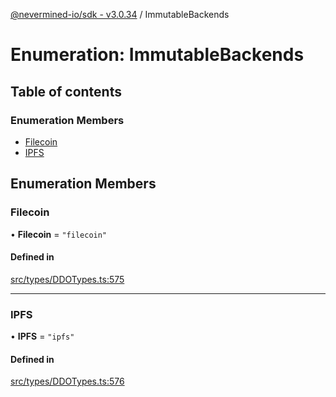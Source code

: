 [@nevermined-io/sdk - v3.0.34](../code-reference.md) / ImmutableBackends

# Enumeration: ImmutableBackends

## Table of contents

### Enumeration Members

- [Filecoin](ImmutableBackends.md#filecoin)
- [IPFS](ImmutableBackends.md#ipfs)

## Enumeration Members

### Filecoin

• **Filecoin** = `"filecoin"`

#### Defined in

[src/types/DDOTypes.ts:575](https://github.com/nevermined-io/sdk-js/blob/839427fa63429fae29c0c8e30540bd2ad8e19f29/src/types/DDOTypes.ts#L575)

---

### IPFS

• **IPFS** = `"ipfs"`

#### Defined in

[src/types/DDOTypes.ts:576](https://github.com/nevermined-io/sdk-js/blob/839427fa63429fae29c0c8e30540bd2ad8e19f29/src/types/DDOTypes.ts#L576)
